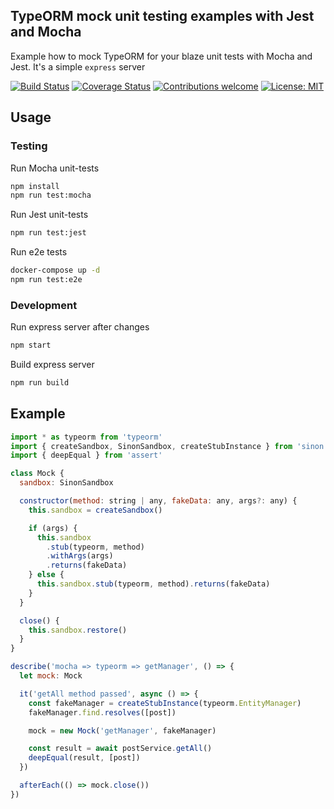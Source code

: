## TypeORM mock unit testing examples with Jest and Mocha

Example how to mock TypeORM for your blaze unit tests with Mocha and Jest.
It's a simple `express` server

[![Build Status][travis-image]][travis-url]
[![Coverage Status][coveralls-image]][coveralls-url]
[![Contributions welcome][pr-image]][pr-url]
[![License: MIT][license-image]][license-url]

## Usage

### Testing

Run Mocha unit-tests

```sh
npm install
npm run test:mocha
```

Run Jest unit-tests

```sh
npm run test:jest
```

Run e2e tests

```sh
docker-compose up -d
npm run test:e2e
```

### Development

Run express server after changes

```sh
npm start
```

Build express server

```sh
npm run build
```

## Example

```js
import * as typeorm from 'typeorm'
import { createSandbox, SinonSandbox, createStubInstance } from 'sinon'
import { deepEqual } from 'assert'

class Mock {
  sandbox: SinonSandbox

  constructor(method: string | any, fakeData: any, args?: any) {
    this.sandbox = createSandbox()

    if (args) {
      this.sandbox
        .stub(typeorm, method)
        .withArgs(args)
        .returns(fakeData)
    } else {
      this.sandbox.stub(typeorm, method).returns(fakeData)
    }
  }

  close() {
    this.sandbox.restore()
  }
}

describe('mocha => typeorm => getManager', () => {
  let mock: Mock

  it('getAll method passed', async () => {
    const fakeManager = createStubInstance(typeorm.EntityManager)
    fakeManager.find.resolves([post])

    mock = new Mock('getManager', fakeManager)

    const result = await postService.getAll()
    deepEqual(result, [post])
  })

  afterEach(() => mock.close())
})
```

[travis-image]: https://travis-ci.org/yegorzaremba/typeorm-mock-unit-testing-example.svg?branch=master
[travis-url]: https://travis-ci.org/yegorzaremba/typeorm-mock-unit-testing-example
[coveralls-image]: https://coveralls.io/repos/github/YegorZaremba/typeorm-mock-unit-testing-example/badge.svg?branch=master
[coveralls-url]: https://coveralls.io/github/YegorZaremba/typeorm-mock-unit-testing-example?branch=master
[pr-image]: https://img.shields.io/badge/contributions-welcome-brightgreen.svg?style=flat
[pr-url]: https://github.com/yegorzaremba/typeorm-mock-unit-testing-example/issues
[license-image]: https://img.shields.io/badge/License-MIT-yellow.svg
[license-url]: https://opensource.org/licenses/MIT
